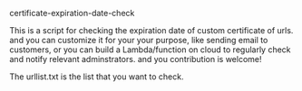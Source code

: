 certificate-expiration-date-check

This is a script for checking the expiration date of custom certificate of urls. and you can customize it for your your purpose, like sending email to customers, or you can build a Lambda/function on cloud to regularly check and notify relevant adminstrators. and you contribution is welcome! 

The urllist.txt is the list that you want to check.
